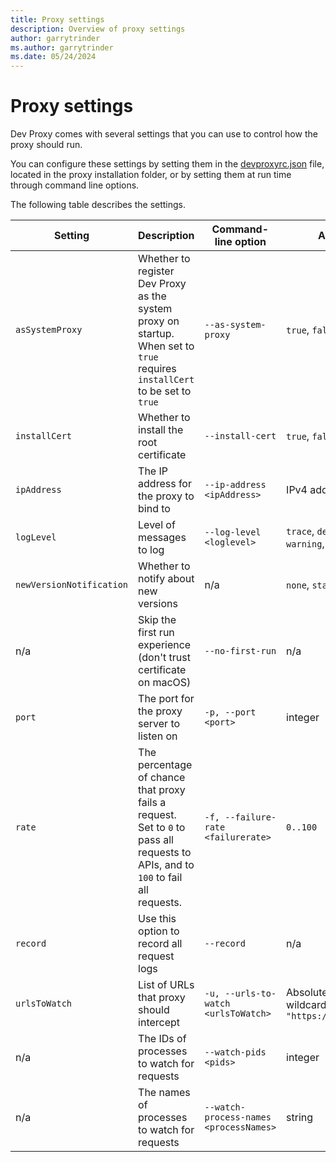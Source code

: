 ```yaml
---
title: Proxy settings
description: Overview of proxy settings
author: garrytrinder
ms.author: garrytrinder
ms.date: 05/24/2024
---
```


# Proxy settings

Dev Proxy comes with several settings that you can use to control how the proxy should run.

You can configure these settings by setting them in the [devproxyrc.json](./devproxyrc.md) file, located in the proxy installation folder, or by setting them at run time through command line options.

The following table describes the settings.

|Setting|Description|Command-line option|Allowed values|Default value|
|--|--|--|--|--|
|`asSystemProxy`|Whether to register Dev Proxy as the system proxy on startup. When set to `true` requires `installCert` to be set to `true`|`--as-system-proxy`|`true`, `false`|`true`|
|`installCert`|Whether to install the root certificate|`--install-cert`|`true`, `false`|`true`|
|`ipAddress`|The IP address for the proxy to bind to|`--ip-address <ipAddress>`|IPv4 address|`127.0.0.1`|
|`logLevel`|Level of messages to log|`--log-level <loglevel>`|`trace`, `debug`, `information`, `warning`, `error`| `information`|
|`newVersionNotification`|Whether to notify about new versions|n/a|`none`, `stable`, `beta`|`stable`|
|n/a|Skip the first run experience (don't trust certificate on macOS)|`--no-first-run`|n/a|n/a|
|`port`|The port for the proxy server to listen on|`-p, --port <port>`|integer|`8000`|
|`rate`|The percentage of chance that proxy fails a request. Set to `0` to pass all requests to APIs, and to `100` to fail all requests.|`-f, --failure-rate <failurerate>`|`0..100`|`50`|
|`record`|Use this option to record all request logs|`--record`|n/a|n/a|
|`urlsToWatch`|List of URLs that proxy should intercept|`-u, --urls-to-watch <urlsToWatch>`|Absolute URL (can contain wildcards) for example, `"https://api.contoso.com/*"`|See [devproxyrc](./devproxyrc.md) file|
|n/a|The IDs of processes to watch for requests|`--watch-pids <pids>`|integer|n/a|
|n/a|The names of processes to watch for requests|`--watch-process-names <processNames>`|string|n/a|
